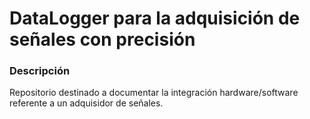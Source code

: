# DataLogger para la adquisición de señales con precisión #

### Descripción ###
Repositorio destinado a documentar la integración hardware/software referente a un adquisidor de señales.
